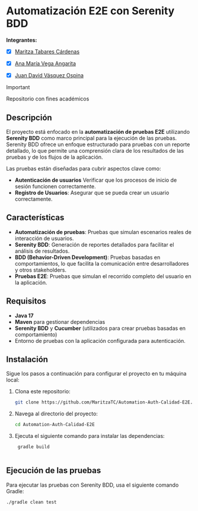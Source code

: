 # Automatización E2E con Serenity BDD

**Integrantes:**

- [X] [Maritza Tabares Cárdenas](https://github.com/MaritzaTC)
- [X] [Ana María Vega Angarita](https://github.com/anavegaa)
- [X] [Juan David Vásquez Ospina](https://github.com/JuanVasquezO)


> [!IMPORTANT]  
> Repositorio con fines académicos


## Descripción

El proyecto está enfocado en la **automatización de pruebas E2E** utilizando **Serenity BDD** como marco principal para la ejecución de las pruebas. Serenity BDD ofrece un enfoque estructurado para pruebas con un reporte detallado, lo que permite una comprensión clara de los resultados de las pruebas y de los flujos de la aplicación.

Las pruebas están diseñadas para cubrir aspectos clave como:

- **Autenticación de usuarios** Verificar que los procesos de inicio de sesión funcionen correctamente.
- **Registro de Usuarios**: Asegurar que se pueda crear un usuario correctamente. 


## Características

- **Automatización de pruebas**: Pruebas que simulan escenarios reales de interacción de usuarios.
- **Serenity BDD**: Generación de reportes detallados para facilitar el análisis de resultados.
- **BDD (Behavior-Driven Development)**: Pruebas basadas en comportamientos, lo que facilita la comunicación entre desarrolladores y otros stakeholders.
- **Pruebas E2E**: Pruebas que simulan el recorrido completo del usuario en la aplicación.

## Requisitos

- **Java 17** 
- **Maven** para gestionar dependencias
- **Serenity BDD** y **Cucumber** (utilizados para crear pruebas basadas en comportamiento)
- Entorno de pruebas con la aplicación configurada para autenticación.

## Instalación

Sigue los pasos a continuación para configurar el proyecto en tu máquina local:

1. Clona este repositorio:

   ```bash
   git clone https://github.com/MaritzaTC/Automation-Auth-Calidad-E2E.git
2. Navega al directorio del proyecto:
    ```bash
    cd Automation-Auth-Calidad-E2E

3. Ejecuta el siguiente comando para instalar las dependencias:
   ```bash
    gradle build

   

## Ejecución de las pruebas

Para ejecutar las pruebas con Serenity BDD, usa el siguiente comando Gradle:
 ```bash
./gradle clean test
